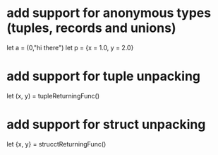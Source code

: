 # add support for anonymous types (tuples, records and unions)

let a = (0,"hi there")
let p = {x = 1.0, y = 2.0}

# add support for tuple unpacking

let (x, y) = tupleReturningFunc()

# add support for struct unpacking

let {x, y} = strucctReturningFunc()
